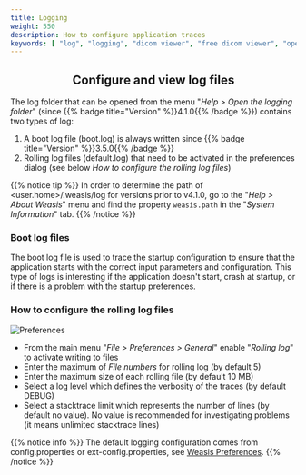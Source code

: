 ```yaml
---
title: Logging
weight: 550
description: How to configure application traces
keywords: [ "log", "logging", "dicom viewer", "free dicom viewer", "open source dicom viewer", "weasis dicom viewer",  "multi-platform dicom viewer", "pacs viewer" ]
---
```


## <center>Configure and view log files</center>

The log folder that can be opened from the menu "_Help > Open the logging folder_" (since {{% badge title="Version" %}}4.1.0{{% /badge %}}) contains two types of log:
1. A boot log file (boot.log) is always written since {{% badge title="Version" %}}3.5.0{{% /badge %}}
2. Rolling log files (default.log) that need to be activated in the preferences dialog (see below _How to configure the rolling log files_)

{{% notice tip %}}
In order to determine the path of <user.home>/.weasis/log for versions prior to v4.1.0, go to the "_Help > About Weasis_" menu and find the property `weasis.path` in the "_System Information_" tab.
{{% /notice %}}


### Boot log files
The boot log file is used to trace the startup configuration to ensure that the application starts with the correct input parameters and configuration.
This type of logs is interesting if the application doesn't start, crash at startup, or if there is a problem with the startup preferences.

### How to configure the rolling log files
![Preferences](/tuto/logging.png?classes=shadow)
<br>

* From the main menu "_File > Preferences > General_" enable "_Rolling log_" to activate writing to files
* Enter the maximum of _File numbers_ for rolling log (by default 5)
* Enter the maximum size of each rolling file (by default 10 MB)
* Select a log level which defines the verbosity of the traces (by default DEBUG)
* Select a stacktrace limit which represents the number of lines (by default no value). No value is recommended for investigating problems (it means unlimited stacktrace lines)

{{% notice info %}}
The default logging configuration comes from config.properties or ext-config.properties, see [Weasis Preferences](../basics/customize/preferences).
{{% /notice %}}



